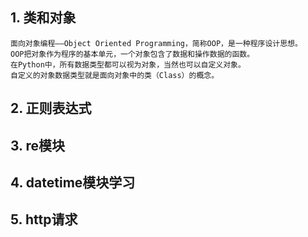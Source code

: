 ## 1. 类和对象
```
面向对象编程——Object Oriented Programming，简称OOP，是一种程序设计思想。
OOP把对象作为程序的基本单元，一个对象包含了数据和操作数据的函数。
在Python中，所有数据类型都可以视为对象，当然也可以自定义对象。
自定义的对象数据类型就是面向对象中的类（Class）的概念。
```
## 2. 正则表达式
## 3. re模块
## 4. datetime模块学习
## 5. http请求
